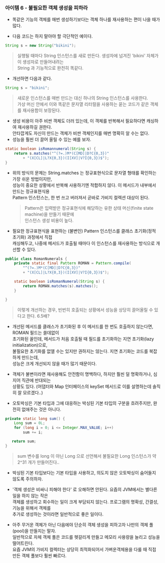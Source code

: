 ### 아이템 6 - 불필요한 객체 생성을 피하라

- 똑같은 기능의 객체를 매번 생성하기보다는 객체 하나를 재사용하는 편이 나을 때가 많다.

- 다음 코드는 하지 말아야 할 극단적인 예이다.

```Java
String s = new String("bikini");
```

> 실행될 때마다 String 인스턴스를 새로 만든다. 생성자에 넘겨진 'bikini' 자체가 이 생성자로 만들어내려는  
>  String 과 기능적으로 완전히 똑같다.

- 개선하면 다음과 같다.

```Java
String s = "bikini";
```

> 새로운 인스턴스를 매번 만드는 대신 하나의 String 인스턴스를 사용한다.  
>  가상 머신 안에서 이와 똑같은 문자열 리터럴을 사용하는 묻는 코드가 같은 객체를 재사용함이 보장된다.

- 생성 비용이 아주 비싼 객체도 더러 있는데, 이 객체를 반복해서 필요하다면 캐싱하여 재사용하길 권한다.  
  안타깝게도 자신이 만드는 객체가 비싼 객체인지를 매번 명확히 알 수는 없다.
- 성능을 훨씬 더 끌어 올릴 수 있는 예를 보자.

```Java
static boolean isRomannumeral(String s) {
	return s.matches("^(?=.)M*(C[MD]|D?C{0,3})"
		+ "(X[CL]|L?X{0,3})(I[XV]|V?I{0,3})$");
}
```

- 위의 방식의 문제는 String.matches 는 정규표현식으로 문자열 형태를 확인하는 가장 쉬운 방법이지만,  
  성능이 중요한 상황에서 반복해 사용하기엔 적합하지 않다. 이 메서드가 내부에서 만드는 정규표현식용  
  Pattern 인스턴스는, 한 번 쓰고 버러져서 곧바로 가비지 컬렉션 대상이 된다.
  > Pattern은 입력받은 정규표현식에 해당하는 유한 상태 머신(finite state machine)을 만들기 때문에  
  >  인스턴스 생성 비용이 높다.
- 필요한 정규표현식을 표현하는 (불변인) Pattern 인스턴스를 클래스 초기화(정적 초기화) 과정에서 직접  
  캐싱해두고, 나중에 메서드가 호출될 때마다 이 인스턴스를 재사용하는 방식으로 개선할 수 있다.

```Java
public class RomanNumerals {
	private static final Pattern ROMAN = Pattern.compile(
		"^(?=.)M*(C[MD]|D?C{0,3})"
		+ "(X[CL]|L?X{0,3})(I[XV]|V?I{0,3})$");

	static boolean isRomanNumeral(String s) {
		return ROMAN.matches(s).matches();
	}

}
```

> 이렇게 개선하는 경우, 빈번히 호출되는 상황에서 성능을 상당히 끌어올릴 수 있다고 한다. 6.5배?

- 개선된 메서드를 클래스가 초기화된 후 이 메서드를 한 번도 호출하지 않는다면, ROMAN 필드는 쓸데없이  
  초기화된 꼴인데, 메서드가 처음 호출될 때 필드를 초기화하는 지연 초기화(lazy initialization)으로,  
   불필요한 초기화를 없앨 수는 있지만 권하지는 않는다. 지연 초기화는 코드를 복잡하게 만드는데,  
   성능은 크게 개선되지 않을 때가 많기 때문이다.


- 객체가 불변이라면 재사용해도 안전함이 명백하다, 하지만 훨씬 덜 명확하거나, 심지어 직관에 반대되는  
  상황도 있다. (어댑터와 Map 인터페이스의 keySet 메서드로 이를 설명하는데 솔직히 잘 모르겠다..)



- 오토박싱은 기본 타입과 그에 대응하는 박싱된 기본 타입의 구분을 흐려주지만, 완전히 없애주는 것은 아니다.

```Java
private static long sum() {
    Long sum = 0L;
    for (long i = 0; i <= Integer.MAX_VALUE; i++)
    	sum += i;

   return sum;
}
```

> sum 변수를 long 이 아닌 Long 으로 선언해서 불필요한 Long 인스턴스가 약 2^31 개가 만들어진다..

- 박싱된 기본 타입보다는 기본 타입을 사용하고, 의도치 않은 오토박싱이 숨어들지 않도록 주의하자.


- '객체 생성은 비싸니 피해야 한다' 로 오해하면 안된다. 요즘의 JVM에서는 별다른 일을 하지 않는 작은  
   객체를 생성하고 회수하는 일이 크게 부담되지 않는다. 프로그램의 명확성, 간결성, 기능을 위해서 객체를  
   추가로 생성하는 것이라면 일반적으로 좋은 일이다.

- 아주 무거운 객체가 아닌 다음에야 단순히 객체 생성을 피하고자 나만의 객체 풀(pool)을 만들지는 말자.  
  일반적으로 자체 객체 풀은 코드를 헷갈리게 만들고 메모리 사용량을 늘리고 성능을 떨어트린다.  
  요즘 JVM의 가비지 컬렉터는 상당히 최적화되어서 가벼운객체용을 다룰 때 직접 만든 객체 풀보다 훨씬 빠르다.
